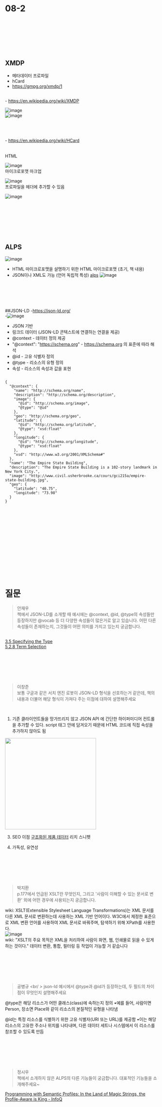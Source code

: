 # 08-2
<br /><br /><br /><br /><br /><br />
## XMDP
- 메타데이터 프로파일
- hCard
- <a href="https://gmpg.org/xmdp/1">https://gmpg.org/xmdp/1</a>
<br />
- <a href="https://en.wikipedia.org/wiki/XMDP">https://en.wikipedia.org/wiki/XMDP</a>
<br />

![image](https://github.com/user-attachments/assets/755a1945-678a-44f3-84cc-036b80aad697)
<br />
![image](https://github.com/user-attachments/assets/0109edf1-dabd-4ccd-92b8-40541c639fc4)

<br />
<br /><br />
- <a href="https://en.wikipedia.org/wiki/HCard">https://en.wikipedia.org/wiki/HCard</a>
<br /><br /><br />
HTML
<br />

![image](https://github.com/user-attachments/assets/5d49b2eb-4fa1-47d6-896f-f6dd136a9050)
<br />
마이크로포맷 마크업
<br />

![image](https://github.com/user-attachments/assets/1965feb6-b6c8-40cb-9e70-ee82de81414a)
<br />
프로파일을 헤더에 추가할 수 있음
<br />

![image](https://github.com/user-attachments/assets/c2a1ac74-ed61-4de5-b033-190cc52d91e7)
<br />

<br /><br /><br /><br /><br /><br />

## ALPS
![image](https://avatars0.githubusercontent.com/u/3815757?v=3&s=200)
- HTML 마이크로포맷을 설명하기 위한 HTML 마이크로포맷 (초기, 책 내용)
- JSON이나 XML도 가능 (언어 독립적 특성)
  <a href="https://datatracker.ietf.org/doc/html/draft-amundsen-richardson-foster-alps-06">alps</a>
![image](https://github.com/user-attachments/assets/2bf7f8d2-c1a7-40fc-b7eb-7f60a501b9d8)
<br /><br /><br /><br /><br /><br />


##JSON-LD
-<a href="https://json-ld.org/">https://json-ld.org/</a>
<br />
-![image](https://github.com/user-attachments/assets/985c4c2a-a8e4-4255-b4bb-ef056db22cb1)
<br />
- JSON 기반
- 링크드 데이터 (JSON-LD 콘텍스트에 연결하는 연결을 제공)
- @context - 데이터 정의 제공
- "@context": "https://schema.org" -  https://schema.org 의 표준에 따라 해석
- @id - 고유 식별자 정의
- @type - 리소스의 유형 정의
- 속성 - 리소스의 속성과 값을 표현
<code>
{
  "@context": {
    "name": "http://schema.org/name",
    "description": "http://schema.org/description",
    "image": {
      "@id": "http://schema.org/image",
      "@type": "@id"
    },
    "geo": "http://schema.org/geo",
    "latitude": {
      "@id": "http://schema.org/latitude",
      "@type": "xsd:float"
    },
    "longitude": {
      "@id": "http://schema.org/longitude",
      "@type": "xsd:float"
    },
    "xsd": "http://www.w3.org/2001/XMLSchema#"
  },
  "name": "The Empire State Building",
  "description": "The Empire State Building is a 102-story landmark in New York City.",
  "image": "http://www.civil.usherbrooke.ca/cours/gci215a/empire-state-building.jpg",
  "geo": {
    "latitude": "40.75",
    "longitude": "73.98"
  }
}
</code>

<br /><br /><br /><br /><br /><br /><br /><br /><br /><br /><br /><br /><br />


# 질문


> 안재우 <br />
> 책에서 JSON-LD를 소개할 때 예시에는 @context, @id, @type의 속성들만 등장하지만 @vocab 등 더 다양한 속성들이 많은거로 알고 있습니다.
어떤 다른 속성들이 존재하는지, 그것들이 어떤 의미를 가지고 있는지 궁금합니다.
<br />
<a href="https://www.w3.org/TR/json-ld/#specifying-the-type">3.5 Specifying the Type</a>
<br />
<a href="https://www.w3.org/TR/json-ld/#term-selection">5.2.8 Term Selection</a>
<br />


<br /><br /><br /><br /><br />

> 이창준 <br />
> 보통 구글과 같은 서치 엔진 로봇이 JSON-LD 형식을 선호하는거 같은데, 책의 내용과 더불어 해당 형식이 가져다 주는 이점에 대하여 설명해주세요
<br />

1. 기존 클라이언트들을 망가뜨리지 않고 JSON API 에 간단한 하이퍼미디어 컨트롤을 추가할 수 있다.
script 태그 안에 담겨오기 때문에 HTML 코드에 직접 속성을 추가하지 않아도 됨
<img src="https://github.com/user-attachments/assets/49fb6f4b-538c-4bef-9fda-c4f512311629" width="300px" />

3. SEO 이점 <a href="https://developers.google.com/search/docs/appearance/structured-data/product?hl=ko">구조화된 제품 데이터</a>
   리치 스니펫

4. 가독성, 유연성

<br /><br /><br /><br /><br />

> 박지환 <br />
>p.177에서 언급된 XSLT란 무엇인지, 그리고 '사람이 이해할 수 있는 문서로 변환' 외에 어떤 경우에 사용되는지 궁금합니다.

wiki: XSLT(Extensible Stylesheet Language Transformations)는 XML 문서를 다른 XML 문서로 변환하는데 사용하는 XML 기반 언어이다. W3C에서 제정한 표준으로 XML 변환 언어를 사용하여 XML 문서로 바꿔주며, 탐색하기 위해 XPath를 사용한다.
<br />
![image](https://github.com/user-attachments/assets/5dc31d9a-8e00-4fbc-9af2-d01ddb646c63)
<br />
wiki: "XSLT의 주요 목적은 XML을 처리하여 사람이 화면, 웹, 인쇄물로 읽을 수 있게 하는 것이다."
데이터 변환, 통합, 필터링 등 작업이 가능할 거 같습니다

<br /><br /><br /><br /><br />

> 공병규 <br/ >
>json-ld 예시에서 @type과 @id가 등장하는데, 두 필드의 차이점이 무엇인지 설명해주세요


@type은 해당 리소스가 어떤 클래스(class)에 속하는지 정의
	•예를 들어, 사람이면 Person, 장소면 Place와 같이 리소스의 본질적인 유형을 나타냄
 
@id는 특정 리소스를 식별하기 위한 고유 식별자(URI 또는 URL)를 제공함
	•이는 해당 리소스의 고유한 주소나 위치를 나타내며, 다른 데이터 세트나 시스템에서 이 리소스를 참조할 수 있도록 만듬

 
<br /><br /><br /><br /><br />

> 정시우 <br />
> 책에서 소개하지 않은 ALPS의 다른 기능들이 궁금합니다. 대표적인 기능들을 소개해주세요~

<a href="https://www.infoq.com/articles/programming-semantic-profiles"/>Programming with Semantic Profiles: In the Land of Magic Strings, the Profile-Aware is King - InfoQ</a>
